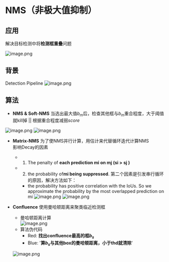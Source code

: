 # NMS（非极大值抑制）

## 应用
解决目标检测中将**检测框重叠**问题  

![image.png](https://i.loli.net/2021/10/14/waUumvSjBCl2L9J.png)

## 背景

Detection Pipeline
![image.png](https://i.loli.net/2021/10/14/TXAo6GqLuytmOx4.png)

## 算法
- **NMS & Soft-NMS** 当选出最大值$b_m$后，检查其他框与$b_m$重合程度，大于阈值就kill掉 || 根据重合程度减弱$score$



![image.png](https://i.loli.net/2021/10/14/9RWFJ5UckMjwPEH.png)
![image.png](https://i.loli.net/2021/10/14/hONafsKwdRZUFkQ.png)

- **Matrix-NMS** 为了使NMS并行计算，用估计来代替循环迭代计算NMS  
 影响Decay的因素
  - 1. The penalty of **each prediction mi on mj (si > sj )**
  - 2. the probability of**mi being suppressed**.
第二个因素是引发串行循环的原因，解决方法如下：
    - the probability has positive correlation with the IoUs. So  we  approximate the probability by the most overlapped prediction on mi
![image.png](https://i.loli.net/2021/10/17/ZsXFmnjkprSxb5i.png)
![image.png](https://i.loli.net/2021/10/17/jYU12CT6KZcnJMq.png)

- **Confluence** 使用曼哈顿距离来聚类临近检测框
  - 曼哈顿距离计算  
  ![image.png](https://i.loli.net/2021/10/21/Dh8AsIEN3OZUKFi.png)
  - 算法伪代码  
    - Red:  **找出confluence最高的框$b_s$**
    - Blue: '**算$b_s$与其他box的曼哈顿距离，小于thd就清除**'

  ![image.png](https://i.loli.net/2021/10/21/KnS6adD5efEtVxq.png)
